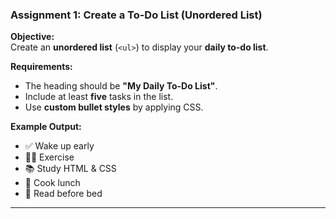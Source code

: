 ### **Assignment 1: Create a To-Do List (Unordered List)**
**Objective:**  
Create an **unordered list** (`<ul>`) to display your **daily to-do list**.  

**Requirements:**  
- The heading should be **"My Daily To-Do List"**.  
- Include at least **five** tasks in the list.  
- Use **custom bullet styles** by applying CSS.  

**Example Output:**  
- ✅ Wake up early  
- 🏋️‍♂️ Exercise  
- 📚 Study HTML & CSS  
- 🍲 Cook lunch  
- 🌙 Read before bed  

---